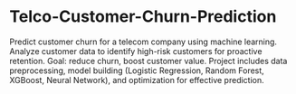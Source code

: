 # Telco-Customer-Churn-Prediction
Predict customer churn for a telecom company using machine learning. Analyze customer data to identify high-risk customers for proactive retention. Goal: reduce churn, boost customer value. Project includes data preprocessing, model building (Logistic Regression, Random Forest, XGBoost, Neural Network), and optimization for effective prediction.
